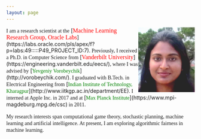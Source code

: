 ```yaml
---
layout: page
---
```


<img style="float: right;" src="assets/img/picture_profile.JPG" width="30%" height="30%">
<span style="font-family: 'verdana'; font-size: 14px;">I am a research scientist at the</span> [<span style="font-family: 'verdana'; font-size: 16px; color: red;">Machine Learning Research Group, Oracle Labs</span>](https://labs.oracle.com/pls/apex/f?p=labs:49:::::P49_PROJECT_ID:7)<span style="font-family: 'verdana'; font-size: 14px;">. Previously, I received a Ph.D. in Computer Science from </span>[<span style="font-family: 'verdana'; font-size: 16px; color: red;">Vanderbilt University</span>](https://engineering.vanderbilt.edu/eecs/)<span style="font-family: 'verdana'; font-size: 14px;">, where I was advised by</span> [<span style="font-family: 'verdana'; font-size: 14px; color: green;">Yevgeniy Vorobeychik</span>](http://vorobeychik.com/)<span style="font-family: 'verdana'; font-size: 14px;">. I graduated with B.Tech. in Electrical Engineering from</span> [<span style="font-family: 'verdana'; font-size: 14px; color: green;">Indian Institute of Technology, Kharagpur</span>](http://www.iitkgp.ac.in/department/EE)<span style="font-family: 'verdana'; font-size: 14px;">. I interned at Apple Inc. in 2017 and at </span> [<span style="font-family: 'verdana'; font-size: 14px; color: green;">Max Planck Institute</span>](https://www.mpi-magdeburg.mpg.de/csc)<span style="font-family: 'verdana'; font-size: 14px;"> in 2011.</span>

<span style="font-family: 'verdana'; font-size: 14px;">My research interests span computational game theory, stochastic planning, machine learning and artificial intelligence. At present, I am exploring algorithmic fairness in machine learning.</span>





